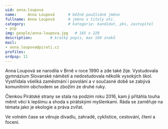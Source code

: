```yaml
---
uid: anna.loupova
name:     Anna Loupová  	# běžně používáné jméno
fullname: Anna Loupová  	# jméno s tituly etc.
category:                 	# kategorie: kandidat, pks, zastupitel
- psp
img: people/anna-loupova.jpg   # 165 x 220
description:    	# kratký popis, max 160 znaků
mail:
- anna.loupova@pirati.cz
profiles:
ordpsp: 11
---
```

Anna Loupová se narodila v Brně v roce 1990 a zde také žije. Vystudovala gymnázium Slovanské náměstí a nedostudovala několik vysokých škol. Vystřídala všeliká zaměstnání i povolání a v současné době se zabývá komunitním obchodem se zbožím ze druhé ruky. 

Členkou Pirátské strany se stala na podzim roku 2016, kam ji přitáhla touha měnit věci k lepšímu a shoda s pirátskými myšlenkami. Ráda se zaměřuje na témata jako je ekologie a práva zvířat.

Ve volném čase se věnuje divadlu, zahradě, cyklistice, cestování, čtení a focení.

